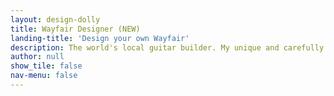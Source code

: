 ```yaml
---
layout: design-dolly
title: Wayfair Designer (NEW)
landing-title: 'Design your own Wayfair'
description: The world's local guitar builder. My unique and carefully hand-crafted guitars are played on stages all around the world, but each one starts its journey from my workshop in Copenhagen, Denmark.
author: null
show_tile: false
nav-menu: false
---
```

